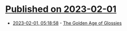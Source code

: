 # [Published on 2023-02-01](index.md)

* [2023-02-01, 05:18:58](https://news.ycombinator.com/item?id=34606727) - [The Golden Age of Glossies](https://www.nybooks.com/online/2023/01/30/the-golden-age-of-glossies/)
